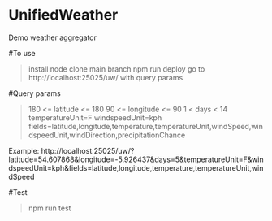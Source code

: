# UnifiedWeather
Demo weather aggregator

#To use
>install node
>clone main branch
>npm run deploy
>go to http://localhost:25025/uw/ with query params

#Query params
>180 <= latitude <= 180
>90 <= longitude <= 90
>1 < days < 14
>temperatureUnit=F
>windspeedUnit=kph
>fields=latitude,longitude,temperature,temperatureUnit,windSpeed,windspeedUnit,windDirection,precipitationChance

Example:
http://localhost:25025/uw/?latitude=54.607868&longitude=-5.926437&days=5&temperatureUnit=F&windspeedUnit=kph&fields=latitude,longitude,temperature,temperatureUnit,windSpeed

#Test
>npm run test
